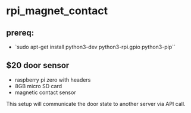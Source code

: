 # rpi_magnet_contact

prereq:
---------------
* `sudo apt-get install python3-dev python3-rpi.gpio python3-pip``


$20 door sensor
----------------
* raspberry pi zero with headers
* 8GB micro SD card
* magnetic contact sensor


This setup will communicate the door state to another server via API call.
